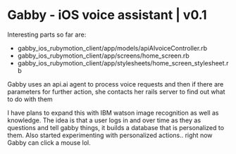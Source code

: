 # Gabby - iOS voice assistant | v0.1

<p>Interesting parts so far are:</p>
<ul>
<li>gabby_ios_rubymotion_client/app/models/apiAIvoiceController.rb</li>
<li>gabby_ios_rubymotion_client/app/screens/home_screen.rb</li>
<li>gabby_ios_rubymotion_client/app/stylesheets/home_screen_stylesheet.rb</li>
</ul>

<p>Gabby uses an api.ai agent to process voice requests and then if there
are parameters for further action, she contacts her rails server to
find out what to do with them</p>

<p>I have plans to expand this with IBM watson image recognition as well
as knowledge. The idea is that a user logs in and over time as they as questions
and tell gabby things, it builds a database that is personalized to them. Also
started experimenting with personalized actions.. right now Gabby can click
a mouse lol.</p>
